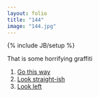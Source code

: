 ```yaml
---
layout: folio
title: "144"
image: "144.jpg"
---
```

{% include JB/setup %}

<div class="copy">
	<p>That is some horrifying graffiti</p>
</div>

<div class="choice">
	<ol>
		<li><a href="145.html">
			Go this way
		</a></li>
		<li><a href="143.html">
			Look straight-ish
		</a></li>
		<li><a href="142.html">
			Look left
		</a></li>
	</ol>
</div>